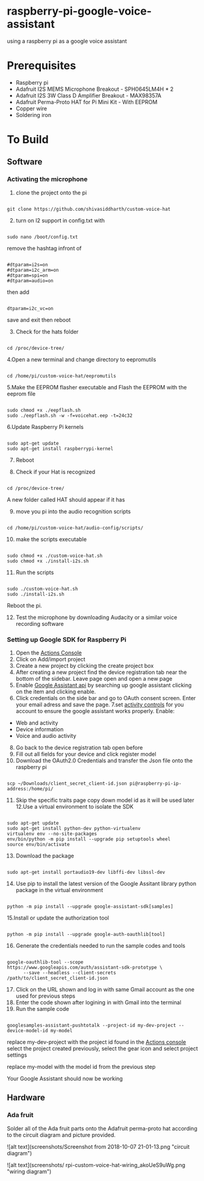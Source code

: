 # raspberry-pi-google-voice-assistant
using a raspberry pi as a google voice assistant
# Prerequisites
- Raspberry pi
- Adafruit I2S MEMS Microphone Breakout - SPH0645LM4H * 2
- Adafruit I2S 3W Class D Amplifier Breakout - MAX98357A
- Adafruit Perma-Proto HAT for Pi Mini Kit - With EEPROM
- Copper wire
- Soldering iron

# To Build
## Software
### Activating the microphone
1. clone the project onto the pi

```

git clone https://github.com/shivasiddharth/custom-voice-hat 
```

2. turn on I2 support in config.txt with

```

sudo nano /boot/config.txt 
```

remove the hashtag infront of

```

#dtparam=i2s=on 
#dtparam=i2c_arm=on 
#dtparam=spi=on 
#dtparam=audio=on  
```

then add

```

dtparam=i2c_vc=on
```

save and exit then reboot

3. Check for the hats folder

```

cd /proc/device-tree/
```
4.Open a new terminal and change directory to eepromutils

```

cd /home/pi/custom-voice-hat/eepromutils  
```

5.Make the EEPROM flasher executable and Flash the EEPROM with the eeprom file

```

sudo chmod +x ./eepflash.sh 
sudo ./eepflash.sh -w -f=voicehat.eep -t=24c32
```

6.Update Raspberry Pi kernels

```

sudo apt-get update 
sudo apt-get install raspberrypi-kernel  
```

7. Reboot

8. Check if your Hat is recognized

```

cd /proc/device-tree/
```

A new folder called HAT should appear if it has

9. move you pi into the audio recognition scripts

```

cd /home/pi/custom-voice-hat/audio-config/scripts/
```

10. make the scripts executable

```

sudo chmod +x ./custom-voice-hat.sh 
sudo chmod +x ./install-i2s.sh  
```
11. Run the scripts

```

sudo ./custom-voice-hat.sh 
sudo ./install-i2s.sh 
```
Reboot the pi.

12. Test the microphone by downloading Audacity or a similar voice recording software

### Setting up Google SDK for Raspberry Pi
1. Open the [Actions Console](https://console.actions.google.com)
2. Click on Add/import project
3. Create a new project by clicking the create project box
4. After creating a new project find the device registration tab near the bottom of the sidebar. Leave page open and open a new page
5. Enable [Google Assistant api](https://console.developers.google.com/apis/api/embeddedassistant.googleapis.com/overview) by searching up google assistant clicking on the item and clicking enable.
6. Click credentials on the side bar and go to OAuth consent screen. Enter your email adress and save the page.
7.set [activity controls](https://myaccount.google.com/activitycontrols) for you account to ensure the google assistant works properly.
Enable:
- Web and activity
- Device information
- Voice and audio activity
8. Go back to the device registration tab open before
9. Fill out all fields for your device and click register model
10. Download the OAuth2.0 Credentials and transfer the Json file onto the raspberry pi

```

scp ~/Downloads/client_secret_client-id.json pi@raspberry-pi-ip-address:/home/pi/
```
11. Skip the specific traits page copy down model id as it will be used later
12.Use a virtual environment to isolate the SDK

```

sudo apt-get update
sudo apt-get install python-dev python-virtualenv
virtualenv env --no-site-packages
env/bin/python -m pip install --upgrade pip setuptools wheel
source env/bin/activate
```
13. Download the package

```

sudo apt-get install portaudio19-dev libffi-dev libssl-dev
```

14. Use pip to install the latest version of the Google Assitant library python package in the virtual environment

```

python -m pip install --upgrade google-assistant-sdk[samples]
```

15.Install or update the authorization tool

```

python -m pip install --upgrade google-auth-oauthlib[tool]
```

16. Generate the credentials needed to run the sample codes and tools

```

google-oauthlib-tool --scope https://www.googleapis.com/auth/assistant-sdk-prototype \
      --save --headless --client-secrets /path/to/client_secret_client-id.json
```

17. Click on the URL shown and log in with same Gmail account as the one used for previous steps
18. Enter the code shown after logining in with Gmail into the terminal
19. Run the sample code

```

googlesamples-assistant-pushtotalk --project-id my-dev-project --device-model-id my-model
```

replace my-dev-project with the project id found in the [Actions console](https://console.actions.google.com/u/0/) select the project created previously, select the gear icon and select project settings

replace my-model with the model id from the previous step

Your Google Assistant should now be working



## Hardware
### Ada fruit
Solder all of the Ada fruit parts onto the Adafruit perma-proto hat according to the circuit diagram and picture provided.

![alt text](screenshots/Screenshot from 2018-10-07 21-01-13.png "circuit diagram")

![alt text](screenshots/ rpi-custom-voice-hat-wiring_akoUeS9uWg.png "wiring diagram")
